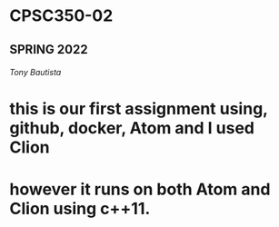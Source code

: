 # CPSC350-02
## SPRING 2022
###### Tony Bautista
# this is our first assignment using, github, docker, Atom and I used Clion
# however it runs on both Atom and Clion using c++11.
